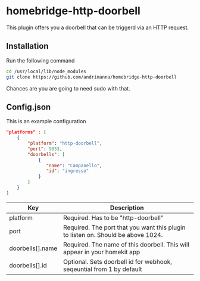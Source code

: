 # homebridge-http-doorbell

This plugin offers you a doorbell that can be triggerd via an HTTP request.

## Installation

Run the following command

```bash
cd /usr/local/lib/node_modules
git clone https://github.com/andrimanna/homebridge-http-doorbell
```

Chances are you are going to need sudo with that.

## Config.json

This is an example configuration

```json
"platforms" : [
    {
        "platform": "http-doorbell",
        "port": 9053,
        "doorbells": [
            {
               "name": "Campanello",
               "id": "ingresso"
            }
        ]
    }
]
```

| Key           | Description                                                                        |
|---------------|------------------------------------------------------------------------------------|
| platform      | Required. Has to be "http-doorbell"                                                |
| port          | Required. The port that you want this plugin to listen on. Should be above 1024.   |
| doorbells[].name | Required. The name of this doorbell. This will appear in your homekit app       |
| doorbells[].id | Optional. Sets doorbell id for webhook, seqeuntial from 1 by default              |
